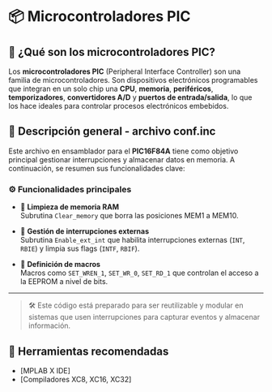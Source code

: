 # 📦 Microcontroladores PIC 

## 🧠 ¿Qué son los microcontroladores PIC?

Los **microcontroladores PIC** (Peripheral Interface Controller) son una familia de microcontroladores. Son dispositivos electrónicos programables que integran en un solo chip una **CPU**, **memoria**, **periféricos**, **temporizadores**, **convertidores A/D** y **puertos de entrada/salida**, lo que los hace ideales para controlar procesos electrónicos embebidos.

## 📜 Descripción general - archivo conf.inc

Este archivo en ensamblador para el **PIC16F84A** tiene como objetivo principal gestionar interrupciones y almacenar datos en memoria. A continuación, se resumen sus funcionalidades clave:

### ⚙️ Funcionalidades principales

- 🧹 **Limpieza de memoria RAM**  
  Subrutina `Clear_memory` que borra las posiciones MEM1 a MEM10.

- 🚨 **Gestión de interrupciones externas**  
  Subrutina `Enable_ext_int` que habilita interrupciones externas (`INT`, `RBIE`) y limpia sus flags (`INTF`, `RBIF`).

- 🧩 **Definición de macros**  
  Macros como `SET_WREN_1`, `SET_WR_0`, `SET_RD_1` que controlan el acceso a la EEPROM a nivel de bits.

---

> 🛠️ Este código está preparado para ser reutilizable y modular en sistemas que usen interrupciones para capturar eventos y almacenar información.






## 📎 Herramientas recomendadas

- [MPLAB X IDE]
- [Compiladores XC8, XC16, XC32]
